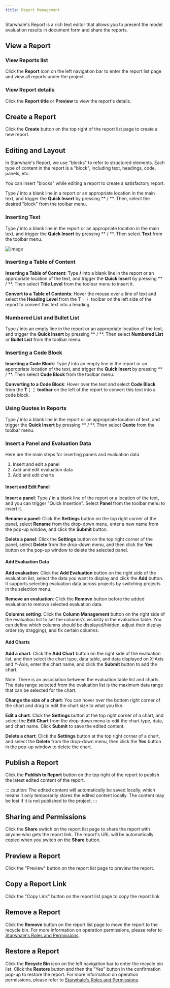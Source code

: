 ```yaml
---
title: Report Management
---
```

Starwhale's Report is a rich text editor that allows you to present the model evaluation results in document form and share the reports.

## View a Report

### View Reports list

Click the **Report** icon on the left navigation bar to enter the report list page and view all reports under the project.

### View Report details

Click the **Report title** or **Preview** to view the report's details.

## Create a Report

Click the **Create** button on the top right of the report list page to create a new report.

## Editing and Layout

In Starwhale's Report, we use "blocks" to refer to structured elements. Each type of content in the report is a "block", including text, headings, code, panels, etc.

You can insert "blocks" while editing a report to create a satisfactory report.

Type **/** into a blank line in a report or an appropriate location in the main text, and trigger the **Quick Insert** by pressing ** / **. Then, select the desired "block" from the toolbar menu. 

### Inserting Text

Type **/** into a blank line in the report or an appropriate location in the main text, and trigger the **Quick Insert** by pressing ** / **. Then select **Text** from the toolbar menu.

![image](https://starwhale-examples.oss-cn-beijing.aliyuncs.com/docs/User%20guide/report/text.jpg)

### Inserting a Table of Content

**Inserting a Table of Content**: Type **/** into a blank line in the report or an appropriate location of the text, and trigger the **Quick Insert** by pressing ** / **. Then select **Title Level** from the toolbar menu to insert it.

**Convert to a Table of Contents**: Hover the mouse over a line of text and select the **Heading Level** from the T⋮⋮ toolbar on the left side of the report to convert this text into a heading.

### Numbered List and Bullet List

Type / into an empty line in the report or an appropriate location of the text, and trigger the **Quick Insert** by pressing ** / **. Then select **Numbered List** or **Bullet List** from the toolbar menu.

### Inserting a Code Block

**Inserting a Code Block**: Type **/** into an empty line in the report or an appropriate location of the text, and trigger the **Quick Insert** by pressing ** / **. Then select **Code Block** from the toolbar menu.

**Converting to a Code Block**: Hover over the text and select **Code Block** from the **T⋮⋮ toolbar** on the left of the report to convert this text into a code block.

### Using Quotes in Reports

Type **/** into a blank line in the report or an appropriate location of  text, and trigger the **Quick Insert** by pressing ** / **. Then select **Quote** from the toolbar menu.

### Insert a Panel and Evaluation Data

Here are the main steps for inserting panels and evaluation data

1. Insert and edit a panel
2. Add and edit evaluation data
3. Add and edit charts

#### Insert and Edit Panel

**Insert a panel**: Type **/** in a blank line of the report or a location of the text, and you can trigger "Quick Insertion". Select **Panel** from the toolbar menu to insert it. 

**Rename a panel**: Click the **Settings** button on the top right corner of the panel, select **Rename** from the drop-down menu, enter a new name from the pop-up window, and click the **Submit** button.

**Delete a panel**: Click the **Settings** button on the top right corner of the panel, select **Delete** from the drop-down menu, and then click the **Yes** button on the pop-up window to delete the selected panel. 

#### Add Evaluation Data

**Add evaluation**: Click the **Add Evaluation** button on the right side of the evaluation list, select the data you want to display and click the **Add** button. It supports selecting evaluation data across projects by switching projects in the selection menu.

**Remove an evaluation**: Click the **Remove** button before the added evaluation to remove selected evaluation data.

**Columns setting**: Click the **Column Management** button on the right side of the evaluation list to set the columns's visibility in the evaluation table. You can define which columns should be displayed/hidden, adjust their display order (by dragging), and fix certain columns.

#### Add Charts

**Add a chart**: Click the **Add Chart** button on the right side of the evaluation list, and then select the chart type, data table, and data displayed on X-Axis and Y-Axis, enter the chart name, and click the **Submit** button to add the chart.

Note: There is an association between the evaluation table list and charts. The data range selected from the evaluation list is the maximum data range that can be selected for the chart.

**Change the size of a chart**: You can hover over the bottom right corner of the chart and drag to edit the chart size to what you like.

**Edit a chart**:  Click the **Settings** button at the top right corner of a chart, and select the **Edit Chart** from the drop-down menu to edit the chart type, data, and chart name. Click **Submit** to save the edited content.

**Delete a chart**: Click the **Settings** button at the top right corner of a chart, and select the **Delete** from the drop-down menu, then click the **Yes** button in the pop-up window to delete the chart.

## Publish a Report

Click the **Publish to Report** button on the top right of the report to publish the latest edited content of the report. 

:::
caution: The edited content will automatically be saved locally, which means it only temporarily stores the edited content locally. The content may be lost if it is not published to the project.
:::

## Sharing and Permissions

Click the **Share** switch on the report list page to share the report with anyone who gets the report link. The report's URL will be automatically copied when you switch on the **Share** button.

## Preview a Report

Click the "Preview" button on the report list page to preview the report.

## Copy a Report Link

Click the "Copy Link" button on the report list page to copy the report link.

## Remove a Report

Click the **Remove** button on the report list page to move the report to the recycle bin. For more information on operation permissions, please refer to [Starwhale's Roles and Permissions](https://starwhale.cn/docs/concepts/roles-permissions).

## Restore a Report

Click the **Recycle Bin** icon on the left navigation bar to enter the recycle bin list. Click the **Restore** button and then the "Yes" button in the confirmation pop-up to restore the report. For more information on operation permissions, please refer to [Starwhale's Roles and Permissions](https://starwhale.cn/docs/concepts/roles-permissions).

